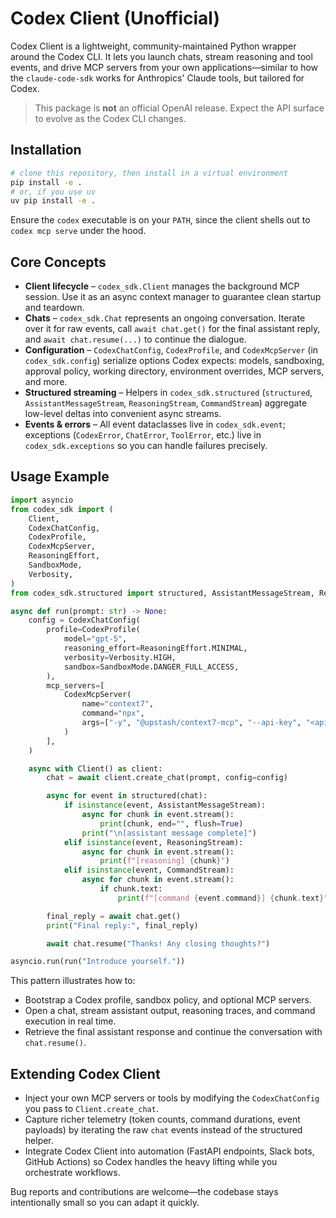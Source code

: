 # Codex Client (Unofficial)

Codex Client is a lightweight, community-maintained Python wrapper around the Codex CLI. It lets you launch chats, stream reasoning and tool events, and drive MCP servers from your own applications—similar to how the `claude-code-sdk` works for Anthropics' Claude tools, but tailored for Codex.

> This package is **not** an official OpenAI release. Expect the API surface to evolve as the Codex CLI changes.

## Installation

```bash
# clone this repository, then install in a virtual environment
pip install -e .
# or, if you use uv
uv pip install -e .
```

Ensure the `codex` executable is on your `PATH`, since the client shells out to `codex mcp serve` under the hood.

## Core Concepts

- **Client lifecycle** – `codex_sdk.Client` manages the background MCP session. Use it as an async context manager to guarantee clean startup and teardown.
- **Chats** – `codex_sdk.Chat` represents an ongoing conversation. Iterate over it for raw events, call `await chat.get()` for the final assistant reply, and `await chat.resume(...)` to continue the dialogue.
- **Configuration** – `CodexChatConfig`, `CodexProfile`, and `CodexMcpServer` (in `codex_sdk.config`) serialize options Codex expects: models, sandboxing, approval policy, working directory, environment overrides, MCP servers, and more.
- **Structured streaming** – Helpers in `codex_sdk.structured` (`structured`, `AssistantMessageStream`, `ReasoningStream`, `CommandStream`) aggregate low-level deltas into convenient async streams.
- **Events & errors** – All event dataclasses live in `codex_sdk.event`; exceptions (`CodexError`, `ChatError`, `ToolError`, etc.) live in `codex_sdk.exceptions` so you can handle failures precisely.

## Usage Example

```python
import asyncio
from codex_sdk import (
    Client,
    CodexChatConfig,
    CodexProfile,
    CodexMcpServer,
    ReasoningEffort,
    SandboxMode,
    Verbosity,
)
from codex_sdk.structured import structured, AssistantMessageStream, ReasoningStream, CommandStream

async def run(prompt: str) -> None:
    config = CodexChatConfig(
        profile=CodexProfile(
            model="gpt-5",
            reasoning_effort=ReasoningEffort.MINIMAL,
            verbosity=Verbosity.HIGH,
            sandbox=SandboxMode.DANGER_FULL_ACCESS,
        ),
        mcp_servers=[
            CodexMcpServer(
                name="context7",
                command="npx",
                args=["-y", "@upstash/context7-mcp", "--api-key", "<api_key>"]
            )
        ],
    )

    async with Client() as client:
        chat = await client.create_chat(prompt, config=config)

        async for event in structured(chat):
            if isinstance(event, AssistantMessageStream):
                async for chunk in event.stream():
                    print(chunk, end="", flush=True)
                print("\n[assistant message complete]")
            elif isinstance(event, ReasoningStream):
                async for chunk in event.stream():
                    print(f"[reasoning] {chunk}")
            elif isinstance(event, CommandStream):
                async for chunk in event.stream():
                    if chunk.text:
                        print(f"[command {event.command}] {chunk.text}")

        final_reply = await chat.get()
        print("Final reply:", final_reply)

        await chat.resume("Thanks! Any closing thoughts?")

asyncio.run(run("Introduce yourself."))
```

This pattern illustrates how to:

- Bootstrap a Codex profile, sandbox policy, and optional MCP servers.
- Open a chat, stream assistant output, reasoning traces, and command execution in real time.
- Retrieve the final assistant response and continue the conversation with `chat.resume()`.

## Extending Codex Client

- Inject your own MCP servers or tools by modifying the `CodexChatConfig` you pass to `Client.create_chat`.
- Capture richer telemetry (token counts, command durations, event payloads) by iterating the raw `chat` events instead of the structured helper.
- Integrate Codex Client into automation (FastAPI endpoints, Slack bots, GitHub Actions) so Codex handles the heavy lifting while you orchestrate workflows.

Bug reports and contributions are welcome—the codebase stays intentionally small so you can adapt it quickly.
